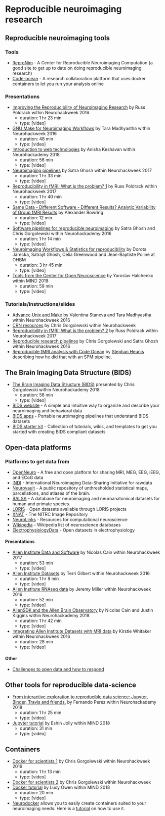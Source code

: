 # Reproducible neuroimaging research


## Reproducible neuroimaging tools


### Tools   

-   [ReproNim](http://www.reproducibleimaging.org/index.html) -   A Center for Reproducible Neuroimaging Computation (a good site to get up to date on doing reproducible neuroimaging research)
-   [Code-ocean](https://codeocean.com/) -   A research collaboration platform that uses docker containers to let you run your analysis online


### Presentations

-   [Improving the Reproducibility of Neuroimaging Research](https://neurohackademy.org/course/improving-the-reproducibility-of-neuroimaging-research/) by Russ Poldrack within Neurohackweek 2016
    -   duration: 1 hr 23 min
    -   type: [video]
-   [GNU Make for Neuroimaging Workflows](https://neurohackademy.org/course/gnu-make-for-neuroimaging-workflows/) by Tara Madhyastha within Neurohackweek 2016
    -   duration: 48 min
    -   type: [video]
-   [Introduction to web technologies](https://neurohackademy.org/course/introduction-to-web-technologies/) by Anisha Keshavan within Neurohackademy 2018
    -   duration: 56 min
    -   type: [video]
-   [Neuroimaging pipelines](https://neurohackademy.org/course/neuroimaging-pipelines-2/) by Satra Ghosh within Neurohackweek 2017
    -   duration: 1 hr 33 min
    -   type: [video]
-   [Reproducibility in fMRI: What is the problem? 1](https://neurohackademy.org/course/reproducibility-in-fmri-what-is-the-problem-2/) by Russ Poldrack within Neurohackweek 2017
    -   duration: 1 hr 40 min
    -   type: [video]
-   [Same Data -   Different Software -   Different Results? Analytic Variability of Group fMRI Results](https://www.pathlms.com/ohbm/courses/8246/sections/12541/video_presentations/116000) by Alexander Bowring
    -   duration: 12 min
    -   type: [video]
-   [Software pipelines for reproducible neuroimaging](https://neurohackademy.org/course/software-pipelines-for-reproducible-neuroimaging/) by Satra Ghosh and Chris Gorgolewski within Neurohackademy 2016
    -   duration: 1 hr 14 min
    -   type: [video]
-   [Neuroimaging Workflows & Statistics for reproducibility](https://www.pathlms.com/ohbm/courses/8246/sections/12542/video_presentations/115885) by Dorota Jarecka, Satrajit Ghosh, Celia Greenwood and Jean-Baptiste Poline at OHBM
    -   duration: 3 hr 45 min
    -   type: [video]
-   [Tools from the Center for Open Neuroscience](https://www.youtube.com/watch?v=RBaJn2Xtqzg&index=8&t=2278s&list=PLEE6ggCEJ0H0KOlMKx_PUVB_16VoCfGj9) by Yaroslav Halchenko within MIND 2018
    -   duration: 59 min
    -   type: [video]


### Tutorials/instructions/slides    

-   [Advance Unix and Make](https://neurohackademy.org/course/advance-unix-and-make/) by Valentina Staneva and Tara Madhyastha within Neurohackweek 2016
-   [CRN resources](https://neurohackademy.org/course/crn-resources/) by Chris Gorgolewski within Neurohackweek
-   [Reproducibility in fMRI: What is the problem? 2](https://neurohackademy.org/course/reproducibility-in-fmri-what-is-the-problem-3/) by Russ Poldrack within Neurohackweek 2017
-   [Reproducible research pipelines](https://neurohackademy.org/course/reproducible-research-pipelines/) by Chris Gorgolewski and Satra Ghosh within Neurohackweek 2016
-   [Reproducible fMRI analysis with Code Ocean](https://www.fmrwhy.com/2018/10/31/reproducible-fmri-codeocean/) by [Stephan Heunis](https://twitter.com/fmrwhy) describing how he did that with an SPM pipeline.


## The Brain Imaging Data Structure (BIDS)

-   [The Brain Imaging Data Structure (BIDS)](https://neurohackademy.org/course/the-brain-imaging-data-structure-bids/) presented by Chris Gorgolewski within Neurohackademy 2018
    -   duration: 56 min
    -   type: [video]
-   [BIDS website](http://bids.neuroimaging.io/) -   A simple and intuitive way to organize and describe your neuroimaging and behavioral data
-   [BIDS apps](https://bids-apps.neuroimaging.io/apps/) -   Portable neuroimaging pipelines that understand BIDS datasets
-   [BIDS starter kit](https://github.com/bids-standard/bids-starter-kit) -   Collection of tutorials, wikis, and templates to get you started with creating BIDS compliant datasets


## Open-data platforms


### Platforms to get data from   

-   [OpenNeuro](https://openneuro.org/) -   A free and open platform for sharing MRI, MEG, EEG, iEEG, and ECoG data
-   [INDI](http://fcon_1000.projects.nitrc.org/) -   International Neuroimaging Data-Sharing Initiative for rawdata
-   [Neurovault](https://neurovault.org/) -   A public repository of unthresholded statistical maps, parcellations, and atlases of the brain.
-   [BALSA](https://balsa.wustl.edu/) -   A database for neuroimaging and neuroanatomical datasets for human and primate species.   
-   [LORIS](https://github.com/aces/Loris/wiki/Open-LORIS) -   Open datasets available through LORIS projects
-   [XNAT](https://www.nitrc.org/ir/) -   The NITRC Image Repository
-   [NeuroLinks](https://brainhack101.github.io/neurolinks/) -   Resources for computational neuroscience
-   [Wikipedia](https://en.wikipedia.org/wiki/List_of_neuroscience_databases) -   Wikipedia list of neuroscience databases
-   [ElectrophysiologyData](https://github.com/voytekresearch/OpenData) -   Open datasets in electrophysiology


#### Presentations   

-   [Allen Institute Data and Software](https://neurohackademy.org/course/allen-institute-data-and-software/) by Nicolas Cain within Neurohackweek 2017
    -   duration: 53 min
    -   type: [video]
-   [Allen Institute Datasets](https://neurohackademy.org/course/allen-institute-datasets/) by Terri Gilbert within Neurohackweek 2016
    -   duration: 1 hr 8 min
    -   type: [video]
-   [Allen Institute RNAseq data](https://neurohackademy.org/course/allen-institute-rnaseq-data/) by Jeremy Miller within Neurohackweek 2016
    -   duration: 52 min
    -   type: [video]
-   [AllenSDK and the Allen Brain Observatory](https://neurohackademy.org/course/allensdk-and-the-allen-brain-observatory/) by Nicolas Cain and Justin Kiggins within Neurohackademy 2018
    -   duration: 1 hr 42 min
    -   type: [video]
-   [Integrating Allen Institute Datasets with MRI data](https://neurohackademy.org/course/integrating-allen-institute-datasets-with-mri-data/) by Kirstie Whitaker within Neurohackweek 2016
    -   duration: 28 min
    -   type: [video]

#### Other    

-   [Challenges to open data and how to respond](https://github.com/mozillascience/open-data-training/blob/master/Materials/Handouts/ODChallengesQI.md)


## Other tools for reproducible data-science

-   [From interactive exploration to reproducible data science: Jupyter, Binder, Travis and friends.](https://neurohackademy.org/course/from-interactive-exploration-to-reproducible-data-science-jupyter-binder-travis-and-friends/) by Fernando Perez within Neurohackademy 2018
    -   duration: 1 hr 25 min
    -   type: [video]
-   [Jupyter tutorial](https://www.youtube.com/watch?v=CSkTJRNBTME&index=3&t=4s&list=PLEE6ggCEJ0H0KOlMKx_PUVB_16VoCfGj9) by Eshin Jolly within MIND 2018
    -   duration: 31 min
    -   type: [video]


## Containers

-   [Docker for scientists 1](https://neurohackademy.org/course/docker-for-scientists/) by Chris Gorgolewski within Neurohackweek 2016
    -   duration: 1 hr 13 min
    -   type: [video]
-   [Docker for scientists 2](https://neurohackademy.org/course/docker/) by Chris Gorgolewski within Neurohackweek
-   [Docker tutorial](https://www.youtube.com/watch?v=hUvYdXo5MfU&index=17&t=0s&list=PLEE6ggCEJ0H0KOlMKx_PUVB_16VoCfGj9) by Lucy Owen within MIND 2018
    -   duration: 20 min
    -   type: [video]
-   [Neurodocker](https://github.com/kaczmarj/neurodocker) allows you to easily create containers suited to your neuroimaging needs. Here is a [tutorial](https://miykael.github.io/nipype_tutorial/notebooks/introduction_neurodocker.html) on how to use it.
